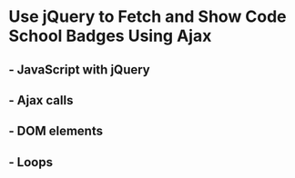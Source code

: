 # Use jQuery to Fetch and Show Code School Badges Using Ajax

## - JavaScript with jQuery
## - Ajax calls
## - DOM elements
## - Loops
